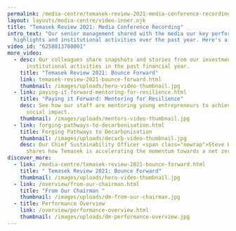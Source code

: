 ```yaml
---
permalink: /media-centre/temasek-review-2021-media-conference-recording.html
layout: layouts/media-centre/video-inner.njk
title: "Temasek Review 2021: Media Conference Recording"
intro_text: "Our senior management shared with the media our key performance
  highlights and institutional activities over the past year. Here's a recap:"
video_id: "6258813708001"
more_video:
  - desc: Our colleagues share snapshots and stories from our investment and
      institutional activities in the past financial year.
    title: "Temasek Review 2021: Bounce Forward"
    link: temasek-review-2021-bounce-forward.html
    thumbnail: /images/uploads/hero-video-thumbnail.jpg
  - link: paying-it-forward-mentoring-for-resilience.html
    title: "Paying it Forward: Mentoring for Resilience"
    desc: See how our staff are mentoring young entrepreneurs to achieve greater
      social impact.
    thumbnail: /images/uploads/mentors-video-thumbnail.jpg
  - link: forging-pathways-to-decarbonisation.html
    title: Forging Pathways to Decarbonisation
    thumbnail: /images/uploads/decarb-video-thumbnail.jpg
    desc: Our Chief Sustainability Officer <span class="nowrap">Steve Howard</span>
      shares how Temasek is accelerating the momentum towards a net zero world.
discover_more:
  - link: /media-centre/temasek-review-2021-bounce-forward.html
    title: " Temasek Review 2021: Bounce Forward"
    thumbnail: /images/uploads/hero-video-thumbnail.jpg
  - link: /overview/from-our-chairman.html
    title: "From Our Chairman "
    thumbnail: /images/uploads/dm-from-our-chairman.jpg
  - title: Performance Overview
    link: /overview/performance-overview.html
    thumbnail: /images/uploads/dm-performance-overview.jpg
---
```

